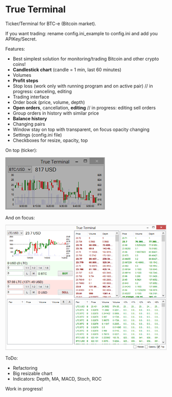 True Terminal
===========
Ticker/Terminal for BTC-e (Bitcoin market).

If you want trading: rename config.ini_example to config.ini and add you APIKey/Secret.

Features:
- Best simplest solution for monitoring/trading Bitcoin and other crypto coins!
- **Candlestick chart** (candle = 1 min, last 60 minutes)
- Volumes
- **Profit steps**
- Stop loss (work only with running program and on active pair) // in progress: canceling, editing
- Trading interface
- Order book (price, volume, depth)
- **Open orders**, cancellation, **editing** // in progress: editing sell orders
- Group orders in history with similar price
- **Balance history**
- Changing pairs
- Window stay on top with transparent, on focus opacity changing
- Settings (config.ini file)
- Checkboxes for resize, opacity, top

On top (ticker):

![Alt text](ScreenshotMin.png "Screenshot")

And on focus:

![Alt text](ScreenshotMax.png "Screenshot")

ToDo:
- Refactoring
- Big resizable chart
- Indicators: Depth, MA, MACD, Stoch, ROC

Work in progress!
